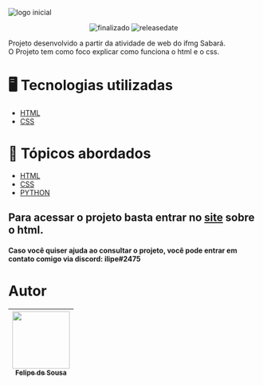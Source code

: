 ![logo inicial](https://user-images.githubusercontent.com/118455180/205037765-5005c7b4-b9ef-427c-8ef1-810fc9ac70e3.png)

<div align='center'>
            
![finalizado](https://img.shields.io/badge/Status-Finalizado-green)
![releasedate](https://img.shields.io/badge/release%20date-november-blue)

</div>
Projeto desenvolvido a partir da atividade de web do ifmg Sabará.<br> O Projeto tem como foco explicar como funciona o html e o css.

# 🖥️ Tecnologias utilizadas

* [HTML](HTML)
* [CSS](CSS)

# 📖 Tópicos abordados

* [HTML](HTML)
* [CSS](CSS)
* [PYTHON](CSS)

<h2>Para acessar o projeto basta entrar no <a href='https://ilipehwd.github.io/site-html-e-css/'>site</a> sobre o html.</h2>
<h4>Caso você quiser ajuda ao consultar o projeto, você pode entrar em contato comigo via discord: ilipe#2475</h4>

# Autor
| [<img src="https://avatars.githubusercontent.com/u/118455180?s=400&u=deb36b10cea98d9b5575d35c09a5358d101a9a39&v=4" width=115><br><sub>Felipe de Sousa</sub>](https://github.com/ilipehwd) |
| :---: |

